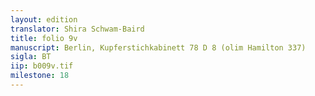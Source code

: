 ```yaml
---
layout: edition
translator: Shira Schwam-Baird
title: folio 9v
manuscript: Berlin, Kupferstichkabinett 78 D 8 (olim Hamilton 337)
sigla: BT
iip: b009v.tif
milestone: 18
---
```

